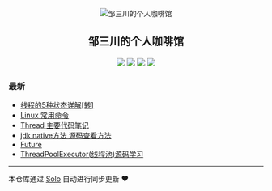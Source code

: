 <p align="center"><img alt="邹三川的个人咖啡馆" src="http://store.zousanchuan.com/blog/config/site_favicon.ico"></p><h2 align="center">
邹三川的个人咖啡馆
</h2>

<h4 align="center"></h4>
<p align="center"><a title="邹三川的个人咖啡馆" target="_blank" href="https://github.com/zouxiaochaun/solo-blog"><img src="https://img.shields.io/github/last-commit/zouxiaochaun/solo-blog.svg?style=flat-square&color=FF9900"></a>
<a title="GitHub repo size in bytes" target="_blank" href="https://github.com/zouxiaochaun/solo-blog"><img src="https://img.shields.io/github/repo-size/zouxiaochaun/solo-blog.svg?style=flat-square"></a>
<a title="Solo Version" target="_blank" href="https://github.com/b3log/solo/releases"><img src="https://img.shields.io/badge/solo-3.6.4-f1e05a.svg?style=flat-square&color=blueviolet"></a>
<a title="Hits" target="_blank" href="https://github.com/b3log/hits"><img src="https://hits.b3log.org/zouxiaochaun/solo-blog.svg"></a></p>

### 最新

* [线程的5种状态详解[转]](http://www.zousanchuan.com/articles/2019/09/22/1569138726125.html)
* [Linux 常用命令](http://www.zousanchuan.com/articles/2019/09/21/1569067352530.html)
* [Thread 主要代码笔记](http://www.zousanchuan.com/articles/2019/09/18/1568780784540.html)
* [jdk native方法 源码查看方法](http://www.zousanchuan.com/articles/2019/09/17/1568715638871.html)
* [Future](http://www.zousanchuan.com/articles/2019/09/15/1568529718548.html)
* [ThreadPoolExecutor(线程池)源码学习](http://www.zousanchuan.com/articles/2019/09/14/1568439289930.html)



---

本仓库通过 [Solo](https://github.com/b3log/solo) 自动进行同步更新 ❤️ 